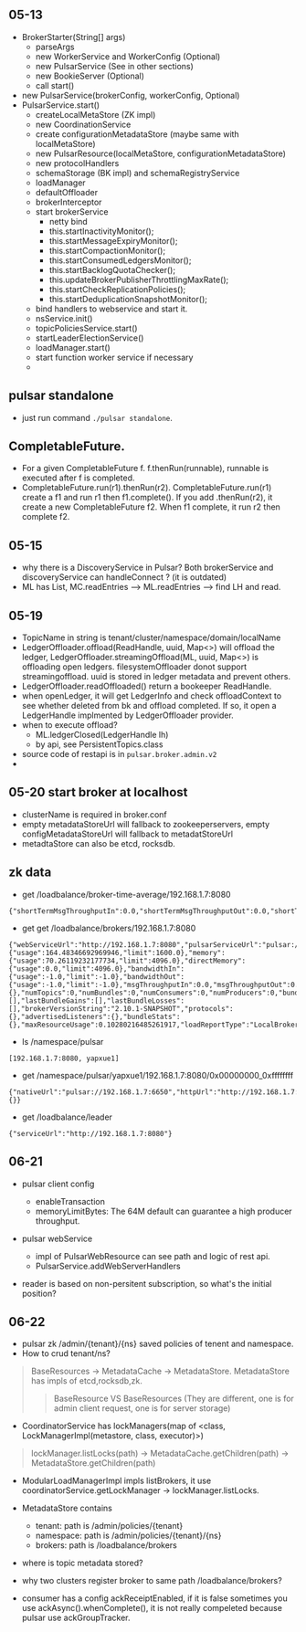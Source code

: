 ## 05-13
* BrokerStarter(String[] args)
  * parseArgs
  * new WorkerService and WorkerConfig (Optional)
  * new PulsarService (See in other sections)
  * new BookieServer (Optional)
  * call start()
* new PulsarService(brokerConfig, workerConfig, Optional<WorkerService>)
* PulsarService.start()
  * createLocalMetaStore (ZK impl)
  * new CoordinationService
  * create configurationMetadataStore (maybe same with localMetaStore)
  * new PulsarResource(localMetaStore, configurationMetadataStore)
  * new protocolHandlers
  * schemaStorage (BK impl) and schemaRegistryService
  * loadManager
  * defaultOffloader
  * brokerInterceptor
  * start brokerService
    * netty bind
    * this.startInactivityMonitor();
    * this.startMessageExpiryMonitor();
    * this.startCompactionMonitor();
    * this.startConsumedLedgersMonitor();
    * this.startBacklogQuotaChecker();
    * this.updateBrokerPublisherThrottlingMaxRate();
    * this.startCheckReplicationPolicies();
    * this.startDeduplicationSnapshotMonitor();
  * bind handlers to webservice and start it.
  * nsService.init()
  * topicPoliciesService.start()
  * startLeaderElectionService()
  * loadManager.start()
  * start function worker service if necessary
  * 

## pulsar standalone 
* just run command `./pulsar standalone`.

## CompletableFuture.
* For a given CompletableFuture f. f.thenRun(runnable), runnable is executed after f is completed.
* CompletableFuture.run(r1).thenRun(r2). CompletableFuture.run(r1) create a f1 and run r1 then f1.complete().
If you add .thenRun(r2), it create a new CompletableFuture f2. When f1 complete, it run r2 then complete f2.
  

## 05-15
* why there is a DiscoveryService in Pulsar? Both brokerService and discoveryService can handleConnect ? (it is outdated)
* ML has List<LedgerHandle>, MC.readEntries --> ML.readEntries --> find LH and read.

## 05-19
* TopicName in string is tenant/cluster/namespace/domain/localName
* LedgerOffloader.offload(ReadHandle, uuid, Map<>) will offload the ledger,
LedgerOffloader.streamingOffload(ML, uuid, Map<>) is offloading open ledgers.
filesystemOffloader donot support streamingoffload.
uuid is stored in ledger metadata and prevent others.
* LedgerOffloader.readOffloaded() return a bookeeper ReadHandle.
* when openLedger, it will get LedgerInfo and check offloadContext to see whether deleted from bk and offload completed.
If so, it open a LedgerHandle implmented by LedgerOffloader provider.
* when to execute offload? 
  * ML.ledgerClosed(LedgerHandle lh)
  * by api, see PersistentTopics.class
* source code of restapi is in `pulsar.broker.admin.v2`
* 

## 05-20 start broker at localhost
* clusterName is required in broker.conf
* empty metadataStoreUrl will fallback to zookeeperservers, empty configMetadataStoreUrl will fallback to metadatStoreUrl 
* metadtaStore can also be etcd, rocksdb.

## zk data
* get /loadbalance/broker-time-average/192.168.1.7:8080
```
{"shortTermMsgThroughputIn":0.0,"shortTermMsgThroughputOut":0.0,"shortTermMsgRateIn":0.0,"shortTermMsgRateOut":0.0,"longTermMsgThroughputIn":0.0,"longTermMsgThroughputOut":0.0,"longTermMsgRateIn":0.0,"longTermMsgRateOut":0.0}
```
* get get /loadbalance/brokers/192.168.1.7:8080
```
{"webServiceUrl":"http://192.168.1.7:8080","pulsarServiceUrl":"pulsar://192.168.1.7:6650","persistentTopicsEnabled":true,"nonPersistentTopicsEnabled":true,"cpu":{"usage":164.48346692969946,"limit":1600.0},"memory":{"usage":70.26119232177734,"limit":4096.0},"directMemory":{"usage":0.0,"limit":4096.0},"bandwidthIn":{"usage":-1.0,"limit":-1.0},"bandwidthOut":{"usage":-1.0,"limit":-1.0},"msgThroughputIn":0.0,"msgThroughputOut":0.0,"msgRateIn":0.0,"msgRateOut":0.0,"lastUpdate":1653038710563,"lastStats":{},"numTopics":0,"numBundles":0,"numConsumers":0,"numProducers":0,"bundles":[],"lastBundleGains":[],"lastBundleLosses":[],"brokerVersionString":"2.10.1-SNAPSHOT","protocols":{},"advertisedListeners":{},"bundleStats":{},"maxResourceUsage":0.10280216485261917,"loadReportType":"LocalBrokerData"}
```
* ls /namespace/pulsar
```
[192.168.1.7:8080, yapxue1]
```
* get /namespace/pulsar/yapxue1/192.168.1.7:8080/0x00000000_0xffffffff
```
{"nativeUrl":"pulsar://192.168.1.7:6650","httpUrl":"http://192.168.1.7:8080","disabled":false,"advertisedListeners":{}}
```
* get /loadbalance/leader
```
{"serviceUrl":"http://192.168.1.7:8080"}
```

## 06-21
* pulsar client config
  * enableTransaction
  * memoryLimitBytes: The 64M default can guarantee a high producer throughput.

* pulsar webService
  * impl of PulsarWebResource can see path and logic of rest api.
  * PulsarService.addWebServerHandlers
  
* reader is based on non-persitent subscription, so what's the initial position?


## 06-22
* pulsar zk /admin/{tenant}/{ns} saved policies of tenent and namespace.
* How to crud tenant/ns? 
>BaseResources -> MetadataCache -> MetadataStore. MetadataStore has impls of etcd,rocksdb,zk.
>> BaseResource VS BaseResources (They are different, one is for admin client request, one is for server storage)
* CoordinatorService has lockManagers(map of <class, LockManagerImpl(metastore, class, executor)>)
>lockManager.listLocks(path) -> MetadataCache.getChildren(path) -> MetadataStore.getChildren(path)
* ModularLoadManagerImpl impls listBrokers, it use coordinatorService.getLockManager -> lockManager.listLocks.
* MetadataStore contains
  * tenant: path is /admin/policies/{tenant}
  * namespace: path is /admin/policies/{tenant}/{ns}
  * brokers: path is /loadbalance/brokers

* where is topic metadata stored?
* why two clusters register broker to same path /loadbalance/brokers?
* consumer has a config ackReceiptEnabled, if it is false sometimes you use ackAsync().whenComplete(), it is not really compeleted 
 because pulsar use ackGroupTracker.

